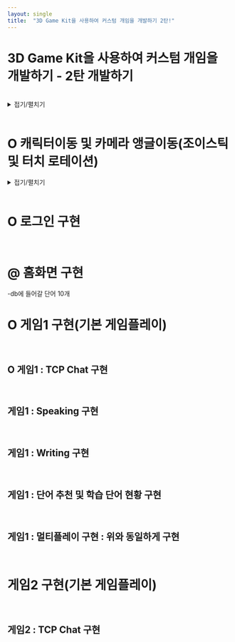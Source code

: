 ```yaml
---
layout: single
title:  "3D Game Kit을 사용하여 커스텀 개임을 개발하기 2탄!"
---
```



# 3D Game Kit을 사용하여 커스텀 개임을 개발하기 - 2탄 개발하기
<br>

<details>
<summary>접기/펼치기</summary>

#### 유니티 버전 : 2021.3.12f1 : 1년 전 중 가장 최신
<br>

##### 1) Package 설치:
- X https://github.com/febucci/unitypackage-custom-hierarchy : Custom Hierarchy for Unity(설치불가)
- O 3D Game Kit 
<br>

##### 2) 프로젝트 파일 설정
- O 안드로이드 변경 & 패키지 설치(Post Processing, Joystick Pack, Standard Assets)
<br>

##### 3) Layout 설정: 
- PJH.wlt 파일 사용
<br>
  
</details>
<br>
  
           
# O 캐릭터이동 및 카메라 앵글이동(조이스틱 및 터치 로테이션)
<details>
<summary>접기/펼치기</summary>

#### 1. 카메라 앵글이동 : https://www.youtube.com/watch?v=bk19NYT_ZIY&ab_channel=SahaniStudio 참조
##### 1) 기존 카메라 앵글이동 끄기
<details>
<summary>StartUI.cs</summary>

```cs
# Assets/3DGamekit/Scripts/Game/UI/StartUI.cs

        void Start()
        {
            if (!alwaysDisplayMouse)
            {
                // 원래
                //Cursor.lockState = CursorLockMode.Locked;
                //Cursor.visible = false;
                Cursor.lockState = CursorLockMode.None;
                Cursor.visible = true;
            }
            ...
```
</details>
<br>
     
##### 2-1) 터치할 영역 설정 : 패널에서
- Hierachy > Canvas > Panel > RectTransform 화면 반으로 설정
- Panel > TouchField.cs 컴포넌트 추가
<details>
<summary>TouchField.cs</summary>

```cs
# TouchField.cs

using UnityEngine.EventSystems;
using UnityEngine;

public class TouchField : MonoBehaviour, IPointerDownHandler, IPointerUpHandler
{
    [HideInInspector]
    public Vector2 TouchDist;
    [HideInInspector]
    public Vector2 PointerOld;
    [HideInInspector]
    protected int PointerId;
    [HideInInspector]
    public bool Pressed;

    // Use this for initialization
    void Start()
    {

    }

    // Update is called once per frame
    void Update()
    {
        if (Pressed)
        {
            if (PointerId >= 0 && PointerId < Input.touches.Length)
            {
                TouchDist = Input.touches[PointerId].position - PointerOld;
                PointerOld = Input.touches[PointerId].position;
            }
            else
            {
                TouchDist = new Vector2(Input.mousePosition.x, Input.mousePosition.y) - PointerOld;
                PointerOld = Input.mousePosition;
            }
        }
        else
        {
            TouchDist = new Vector2();
        }
    }

    public void OnPointerDown(PointerEventData eventData)
    {
        Pressed = true;
        PointerId = eventData.pointerId;
        PointerOld = eventData.position;
    }


    public void OnPointerUp(PointerEventData eventData)
    {
        Pressed = false;
    }

}
``` 
</details>
<br>
    
##### 2-2) 터치할 영역 설정 : 씨네머신에서
- Hierachy > CameraRig > KeyboardAndMouseFreeLookRig > CineTouch.cs 추가
- Hierachy > CameraRig > KeyboardAndMouseFreeLookRig > CinemachineFreeLook > Y Axis & X Axis > Input Axis Name > 지워 비우기
<details>
<summary>CineTouch.cs</summary>

```cs
# CineTouch.cs

using UnityEngine;
using Cinemachine;

public class CineTouch : MonoBehaviour
{
    [SerializeField] CinemachineFreeLook cineCam;
    [SerializeField] TouchField touchField;
    [SerializeField] float SenstivityX = 2f;
    [SerializeField] float SenstivityY = 2f;

    // Start is called before the first frame update
    void Start()
    {

    }

    // Update is called once per frame
    void Update()
    {
        cineCam.m_XAxis.Value += touchField.TouchDist.x * 200 * SenstivityX * Time.deltaTime;
        cineCam.m_YAxis.Value += touchField.TouchDist.y * SenstivityY * Time.deltaTime;
    }
}
``` 
</details>
<br>

#### 2. 캐릭터 이동
##### 1) 이동 조이스틱 : https://www.youtube.com/watch?v=GGqwMGZiwCg&ab_channel=%EA%B3%A8%EB%93%9C%EB%A9%94%ED%83%88 참조
<details>
<summary>PlayerInput.cs</summary>

```cs
# Assets/3DGamekit/Scripts/Game/Player/PlayerInput.cs
  
using UnityStandardAssets.CrossPlatformInput;

    public VariableJoystick vJoyMovement;

    void Update()
    {
      m_Movement.Set(vJoyMovement.Horizontal, vJoyMovement.Vertical);
      ...
      m_Jump = CrossPlatformInputManager.GetButton("Jump");
      ...
      if (CrossPlatformInputManager.GetButtonDown("Fire1"))
      ...
``` 
</details>
<br>
  
##### 2) 점프 및 공격 버튼 : https://www.youtube.com/watch?v=SOL0ABaLwAE&t=266s&ab_channel=SahaniStudio 참조
<br>

</details>
<br>
  

# O 로그인 구현
<br>

# @ 홈화면 구현
  -db에 들어갈 단어 10개
<br>
  
# O 게임1 구현(기본 게임플레이)
<br>

## O 게임1 : TCP Chat 구현
<br>

## 게임1 : Speaking 구현
<br>

## 게임1 : Writing 구현
<br>

## 게임1 : 단어 추천 및 학습 단어 현황 구현
<br>
  
## 게임1 : 멀티플레이 구현 : 위와 동일하게 구현
<br>

# 게임2 구현(기본 게임플레이)
<br>
  
## 게임2 : TCP Chat 구현
<br>
